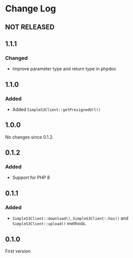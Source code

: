 # Change Log

## NOT RELEASED

## 1.1.1

### Changed

- Improve parameter type and return type in phpdoc

## 1.1.0

### Added

- Added `SimpleS3Client::getPresignedUrl()`

## 1.0.0

No changes since 0.1.2.

## 0.1.2

### Added

- Support for PHP 8

## 0.1.1

### Added

- `SimpleS3Client::download()`, `SimpleS3Client::has()` and `SimpleS3Client::upload()` methods.

## 0.1.0

First version
